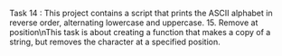 Task 14 : This project contains a script that prints the ASCII alphabet in reverse order, alternating lowercase and uppercase.
15. Remove at position\nThis task is about creating a function that makes a copy of a string, but removes the character at a specified position.
